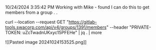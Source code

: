 10/24/2024 3:35:42 PM
Working with Mike - found I can do this to get members from a group . . 

curl --location --request GET "https://gitlab-tools.swacorp.com/api/v4/groups/1391/members" --header "PRIVATE-TOKEN: uZcTwadnUKxyc15PFEHe" | jq . | more

![[Pasted image 20241024153525.png]]